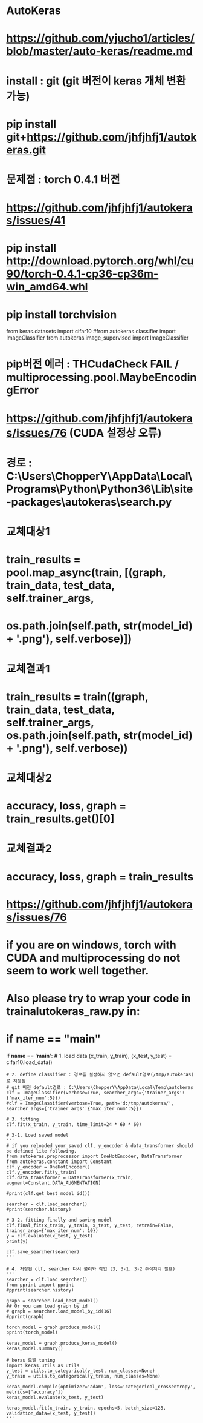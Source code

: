 # AutoKeras

# https://github.com/yjucho1/articles/blob/master/auto-keras/readme.md

# install : git (git 버전이 keras 개체 변환 가능)
# pip install git+https://github.com/jhfjhfj1/autokeras.git
# 문제점 : torch 0.4.1 버전
# https://github.com/jhfjhfj1/autokeras/issues/41
# pip install http://download.pytorch.org/whl/cu90/torch-0.4.1-cp36-cp36m-win_amd64.whl
# pip install torchvision

from keras.datasets import cifar10
#from autokeras.classifier import ImageClassifier
from autokeras.image_supervised import ImageClassifier

# pip버전 에러 : THCudaCheck FAIL / multiprocessing.pool.MaybeEncodingError
# https://github.com/jhfjhfj1/autokeras/issues/76 (CUDA 설정상 오류)
# 경로 : C:\Users\ChopperY\AppData\Local\Programs\Python\Python36\Lib\site-packages\autokeras\search.py
# 교체대상1
# train_results = pool.map_async(train, [(graph, train_data, test_data, self.trainer_args, 
#                                                os.path.join(self.path, str(model_id) + '.png'), self.verbose)])
# 교체결과1
# train_results = train((graph, train_data, test_data, self.trainer_args, os.path.join(self.path, str(model_id) + '.png'), self.verbose))
# 교체대상2
# accuracy, loss, graph = train_results.get()[0]
# 교체결과2 
# accuracy, loss, graph = train_results

# https://github.com/jhfjhfj1/autokeras/issues/76
# if you are on windows, torch with CUDA and multiprocessing do not seem to work well together.
# Also please try to wrap your code in trainalutokeras_raw.py in:
# if __name__ == "__main__"

if __name__ == '__main__':
    # 1. load data
    (x_train, y_train), (x_test, y_test) = cifar10.load_data()
    
    # 2. define classifier : 경로를 설정하지 않으면 default경로(/tmp/autokeras)로 저장됨
    # git 버전 default경로 : C:\Users\ChopperY\AppData\Local\Temp\autokeras
    clf = ImageClassifier(verbose=True, searcher_args={'trainer_args':{'max_iter_num':5}})
    #clf = ImageClassifier(verbose=True, path='d:/tmp/autokeras/', searcher_args={'trainer_args':{'max_iter_num':5}})
    
    # 3. fitting
    clf.fit(x_train, y_train, time_limit=24 * 60 * 60)
    
    # 3-1. Load saved model
    '''
    # if you reloaded your saved clf, y_encoder & data_transformer should be defined like following.
    from autokeras.preprocessor import OneHotEncoder, DataTransformer
    from autokeras.constant import Constant
    clf.y_encoder = OneHotEncoder()
    clf.y_encoder.fit(y_train)
    clf.data_transformer = DataTransformer(x_train, augment=Constant.DATA_AUGMENTATION)
    
    #print(clf.get_best_model_id())
    
    searcher = clf.load_searcher()
    #print(searcher.history)
    
    # 3-2. fitting finally and saving model
    clf.final_fit(x_train, y_train, x_test, y_test, retrain=False, trainer_args={'max_iter_num': 10})
    y = clf.evaluate(x_test, y_test)
    print(y)
    
    clf.save_searcher(searcher)
    '''
    
    # 4. 저장된 clf, searcher 다시 불러와 작업 (3, 3-1, 3-2 주석처리 필요)
    '''
    searcher = clf.load_searcher()
    from pprint import pprint
    #pprint(searcher.history)
    
    graph = searcher.load_best_model()
    ## Or you can load graph by id
    # graph = searcher.load_model_by_id(16)
    #pprint(graph)
    
    torch_model = graph.produce_model()
    pprint(torch_model)
    
    keras_model = graph.produce_keras_model()
    keras_model.summary()
    
    # keras 모델 tuning
    import keras.utils as utils
    y_test = utils.to_categorical(y_test, num_classes=None)
    y_train = utils.to_categorical(y_train, num_classes=None)

    keras_model.compile(optimizer='adam', loss='categorical_crossentropy', metrics=['accuracy'])
    keras_model.evaluate(x_test, y_test)

    keras_model.fit(x_train, y_train, epochs=5, batch_size=128, validation_data=(x_test, y_test))
    '''
